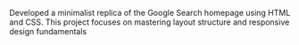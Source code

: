 Developed a minimalist replica of the Google Search homepage using HTML and CSS. This project focuses on mastering layout structure and responsive design fundamentals
